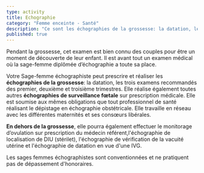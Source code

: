 ```yaml
---
type: activity
title: Echographie
category: "Femme enceinte - Santé"
description: "Ce sont les échographies de la grossesse: la datation, les trois examens recommandés des premier, deuxième et troisième  trimestres, les échographies de surveillance particulière, mais également dans d'autres contextes…"
published: true
---
```






Pendant la grossesse, cet examen est bien connu des couples pour être un moment de découverte de leur enfant.
Il est avant tout un examen médical où la sage-femme diplômée d’échographie a toute sa place.

Votre Sage-femme échographiste peut prescrire et réaliser les **échographies de la grossesse**: la datation, les trois examens recommandés des premier, deuxième et troisième  trimestres. 
Elle réalise également toutes autres **échographies de surveillance fœtale** sur prescription médicale.
Elle est soumise aux mêmes obligations que tout professionnel de santé réalisant le dépistage en échographie obstétricale. Elle travaille en réseau avec les différentes maternités et ses consœurs libérales.

**En dehors de la grossesse**, elle pourra également effectuer  le monitorage d’ovulation sur prescription du médecin référent,l'échographie de localisation de DIU (stérilet), l'échographie de vérification de la vacuité utérine et l'échographie de datation en vue d'une IVG.

Les sages femmes échographistes sont  conventionnées et ne pratiquent pas de dépassement d'honoraires.
